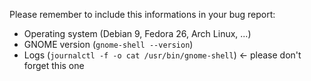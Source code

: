 
Please remember to include this informations in your bug report:
- Operating system (Debian 9, Fedora 26, Arch Linux, ...)
- GNOME version (`gnome-shell --version`)
- Logs (`journalctl -f -o cat /usr/bin/gnome-shell`) <- please don't forget this one
